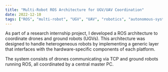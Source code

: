 ```yaml
---
title: "Multi-Robot ROS Architecture for UGV/UAV Coordination"
date: 2022-12-10
tags: ["ROS", "multi-robot", "UGV", "UAV", "robotics", "autonomous-systems", "navigation","swarm-robotics"]
---
```


As part of a research internship project, I developed a ROS architecture to coordinate drones and ground robots (UGVs). This architecture was designed to handle heterogeneous robots by implementing a generic layer that interfaces with the hardware-specific components of each platform.

The system consists of drones communicating via TCP and ground robots running ROS, all coordinated by a central master PC.